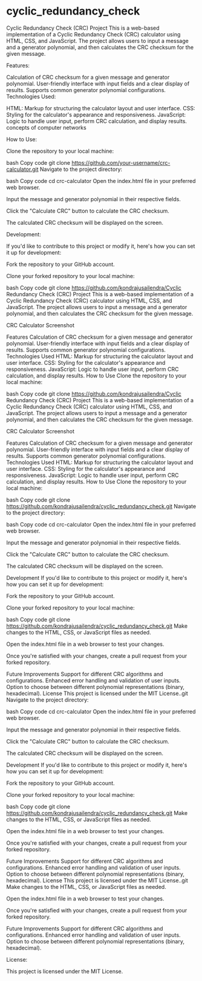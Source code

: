 # cyclic_redundancy_check

Cyclic Redundancy Check (CRC) Project
This is a web-based implementation of a Cyclic Redundancy Check (CRC) calculator using HTML, CSS, and JavaScript. The project allows users to input a message and a generator polynomial, and then calculates the CRC checksum for the given message.



Features:

Calculation of CRC checksum for a given message and generator polynomial.
User-friendly interface with input fields and a clear display of results.
Supports common generator polynomial configurations.
Technologies Used:

HTML: Markup for structuring the calculator layout and user interface.
CSS: Styling for the calculator's appearance and responsiveness.
JavaScript: Logic to handle user input, perform CRC calculation, and display results.
concepts of computer networks

How to Use:

Clone the repository to your local machine:

bash
Copy code
git clone https://github.com/your-username/crc-calculator.git
Navigate to the project directory:

bash
Copy code
cd crc-calculator
Open the index.html file in your preferred web browser.

Input the message and generator polynomial in their respective fields.

Click the "Calculate CRC" button to calculate the CRC checksum.

The calculated CRC checksum will be displayed on the screen.

Development:

If you'd like to contribute to this project or modify it, here's how you can set it up for development:

Fork the repository to your GitHub account.

Clone your forked repository to your local machine:

bash
Copy code
git clone https://github.com/kondrajusailendra/Cyclic Redundancy Check (CRC) Project
This is a web-based implementation of a Cyclic Redundancy Check (CRC) calculator using HTML, CSS, and JavaScript. The project allows users to input a message and a generator polynomial, and then calculates the CRC checksum for the given message.

CRC Calculator Screenshot

Features
Calculation of CRC checksum for a given message and generator polynomial.
User-friendly interface with input fields and a clear display of results.
Supports common generator polynomial configurations.
Technologies Used
HTML: Markup for structuring the calculator layout and user interface.
CSS: Styling for the calculator's appearance and responsiveness.
JavaScript: Logic to handle user input, perform CRC calculation, and display results.
How to Use
Clone the repository to your local machine:

bash
Copy code
git clone https://github.com/kondrajusailendra/Cyclic Redundancy Check (CRC) Project
This is a web-based implementation of a Cyclic Redundancy Check (CRC) calculator using HTML, CSS, and JavaScript. The project allows users to input a message and a generator polynomial, and then calculates the CRC checksum for the given message.

CRC Calculator Screenshot

Features
Calculation of CRC checksum for a given message and generator polynomial.
User-friendly interface with input fields and a clear display of results.
Supports common generator polynomial configurations.
Technologies Used
HTML: Markup for structuring the calculator layout and user interface.
CSS: Styling for the calculator's appearance and responsiveness.
JavaScript: Logic to handle user input, perform CRC calculation, and display results.
How to Use
Clone the repository to your local machine:

bash
Copy code
git clone https://github.com/kondrajusailendra/cyclic_redundancy_check.git
Navigate to the project directory:

bash
Copy code
cd crc-calculator
Open the index.html file in your preferred web browser.

Input the message and generator polynomial in their respective fields.

Click the "Calculate CRC" button to calculate the CRC checksum.

The calculated CRC checksum will be displayed on the screen.

Development
If you'd like to contribute to this project or modify it, here's how you can set it up for development:

Fork the repository to your GitHub account.

Clone your forked repository to your local machine:

bash
Copy code
git clone https://github.com/kondrajusailendra/cyclic_redundancy_check.git
Make changes to the HTML, CSS, or JavaScript files as needed.

Open the index.html file in a web browser to test your changes.

Once you're satisfied with your changes, create a pull request from your forked repository.

Future Improvements
Support for different CRC algorithms and configurations.
Enhanced error handling and validation of user inputs.
Option to choose between different polynomial representations (binary, hexadecimal).
License
This project is licensed under the MIT License..git
Navigate to the project directory:

bash
Copy code
cd crc-calculator
Open the index.html file in your preferred web browser.

Input the message and generator polynomial in their respective fields.

Click the "Calculate CRC" button to calculate the CRC checksum.

The calculated CRC checksum will be displayed on the screen.

Development
If you'd like to contribute to this project or modify it, here's how you can set it up for development:

Fork the repository to your GitHub account.

Clone your forked repository to your local machine:

bash
Copy code
git clone https://github.com/kondrajusailendra/cyclic_redundancy_check.git
Make changes to the HTML, CSS, or JavaScript files as needed.

Open the index.html file in a web browser to test your changes.

Once you're satisfied with your changes, create a pull request from your forked repository.

Future Improvements
Support for different CRC algorithms and configurations.
Enhanced error handling and validation of user inputs.
Option to choose between different polynomial representations (binary, hexadecimal).
License
This project is licensed under the MIT License..git
Make changes to the HTML, CSS, or JavaScript files as needed.

Open the index.html file in a web browser to test your changes.

Once you're satisfied with your changes, create a pull request from your forked repository.

Future Improvements
Support for different CRC algorithms and configurations.
Enhanced error handling and validation of user inputs.
Option to choose between different polynomial representations (binary, hexadecimal).

License:

This project is licensed under the MIT License.
